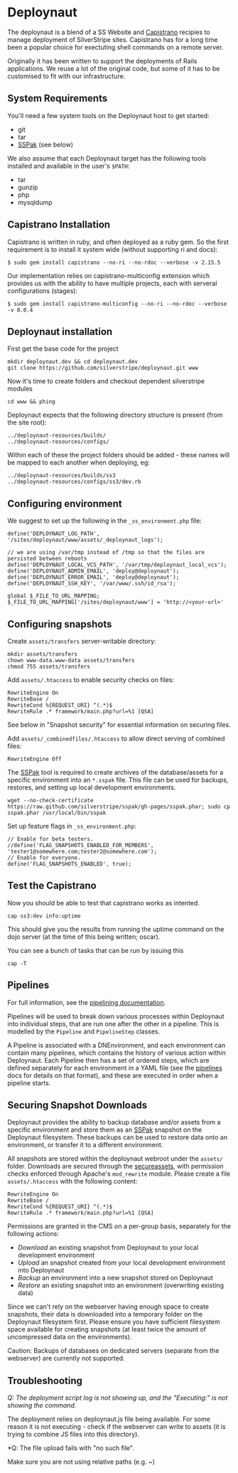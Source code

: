 # Deploynaut

The deploynaut is a blend of a SS Website and [Capistrano](https://github.com/capistrano/capistrano/) recipies to manage deployment of SilverStripe sites. Capistrano has for a long time been a popular choice for exectuting shell commands on a remote server.

Originally it has been written to support the deployments of Rails applications. We reuse a lot of the original code, but some of it has to be customised to fit with our infrastructure.

## System Requirements

You'll need a few system tools on the Deploynaut host to get started:

 * git
 * tar
 * [SSPak](http://sminnee.github.io/sspak/) (see below)

We also assume that each Deploynaut target has the following tools installed
and available in the user's `$PATH`:

 * tar
 * gunzip
 * php
 * mysqldump

## Capistrano Installation

Capistrano is written in ruby, and often deployed as a ruby gem. So the first requirement is to install it system wide (without supporting ri and docs):

	$ sudo gem install capistrano --no-ri --no-rdoc --verbose -v 2.15.5

Our implementation relies on capistrano-multiconfig extension which provides us with the ability to have multiple projects, each with serveral configurations (stages):

	$ sudo gem install capistrano-multiconfig --no-ri --no-rdoc --verbose -v 0.0.4

## Deploynaut installation

First get the base code for the project

	mkdir deploynaut.dev && cd deploynaut.dev
	git clone https://github.com/silverstripe/deploynaut.git www

Now it's time to create folders and checkout dependent silverstripe modules

	cd www && phing

Deploynaut expects that the following directory structure is present (from the site root):

	../deploynaut-resources/builds/
	../deploynaut-resources/configs/

Within each of these the project folders should be added - these names will be mapped to each another when deploying, eg:

	../deploynaut-resources/builds/ss3
	../deploynaut-resources/configs/ss3/dev.rb

## Configuring environment

We suggest to set up the following in the `_ss_environment.php` file:

	define('DEPLOYNAUT_LOG_PATH', '/sites/deploynaut/www/assets/_deploynaut_logs');

	// we are using /var/tmp instead of /tmp so that the files are persisted between reboots
	define('DEPLOYNAUT_LOCAL_VCS_PATH', '/var/tmp/deploynaut_local_vcs');
	define('DEPLOYNAUT_ADMIN_EMAIL', 'deploy@deploynaut');
	define('DEPLOYNAUT_ERROR_EMAIL', 'deploy@deploynaut');
	define('DEPLOYNAUT_SSH_KEY', '/var/www/.ssh/id_rsa');

	global $_FILE_TO_URL_MAPPING;
	$_FILE_TO_URL_MAPPING['/sites/deploynaut/www'] = 'http://<your-url>'

## Configuring snapshots

Create `assets/transfers` server-writable directory:

	mkdir assets/transfers
	chown www-data.www-data assets/transfers
	chmod 755 assets/transfers

Add `assets/.htaccess` to enable security checks on files:

	RewriteEngine On
	RewriteBase /
	RewriteCond %{REQUEST_URI} ^(.*)$
	RewriteRule .* framework/main.php?url=%1 [QSA]

See below in "Snapshot security" for essential information on securing files.

Add `assets/_combinedfiles/.htaccess` to allow direct serving of combined files:

	RewriteEngine Off

The [SSPak](https://github.com/sminnee/sspak) tool is required to create
archives of the database/assets for a specific environment into an `*.sspak` file.
This file can be used for backups, restores, and setting up local development environments.

	wget --no-check-certificate https://raw.github.com/silverstripe/sspak/gh-pages/sspak.phar; sudo cp sspak.phar /usr/local/bin/sspak

Set up feature flags in `_ss_environment.php`:

	// Enable for beta testers.
	//define('FLAG_SNAPSHOTS_ENABLED_FOR_MEMBERS', 'tester1@somewhere.com;tester2@somewhere.com');
	// Enable for everyone.
	define('FLAG_SNAPSHOTS_ENABLED', true);

## Test the Capistrano

Now you should be able to test that capistrano works as intented.

	cap ss3:dev info:uptime

This should give you the results from running the uptime command on the dojo server (at the time of this being written; oscar).

You can see a bunch of tasks that can be run by issuing this 

	cap -T

## Pipelines
For full information, see the [pipelining documentation](pipelines.md).

Pipelines will be used to break down various processes within Deploynaut into individual steps, that are run one after
the other in a pipeline. This is modelled by the `Pipeline` and `PipelineStep` classes.

A Pipeline is associated with a DNEnvironment, and each environment can contain many pipelines, which contains the
history of various action within Deploynaut. Each Pipeline then has a set of ordered steps, which are defined
separately for each environment in a YAML file (see the [pipelines](pipelines.md) docs for details on that format),
and these are executed in order when a pipeline starts.

## Securing Snapshot Downloads

Deploynaut provides the ability to backup database and/or assets from a specific environment
and store them as an [SSPak](http://sminnee.github.io/sspak/) snapshot on the Deploynaut filesystem.
These backups can be used to restore data onto an environment, or transfer it to a different environment.

All snapshots are stored within the deploynaut webroot under the `assets/` folder.
Downloads are secured through the [secureassets](https://github.com/silverstripe-labs/silverstripe-secureassets),
with permission checks enforced through Apache's `mod_rewrite` module.
Please create a file `assets/.htaccess` with the following content:

	RewriteEngine On
	RewriteBase /
	RewriteCond %{REQUEST_URI} ^(.*)$
	RewriteRule .* framework/main.php?url=%1 [QSA]

Permissions are granted in the CMS on a per-group basis, separately for the following actions:

 * *Download* an existing snapshot from Deploynaut to your local development environment
 * *Upload* an snapshot created from your local development environment into Deploynaut
 * *Backup* an environment into a new snapshot stored on Deploynaut
 * *Restore* an existing snapshot into an environment (overwriting existing data)

Since we can't rely on the webserver having enough space to create snapshots,
their data is downloaded into a temporary folder on the Deploynaut filesystem first.
Please ensure you have sufficient filesystem space available for creating snapshots
(at least twice the amount of uncompressed data on the environments).

Caution: Backups of databases on dedicated servers (separate from the webserver) are currently not supported.

## Troubleshooting

*Q: The deployment script log is not showing up, and the "Executing:" is not showing the command.*

The deployment relies on deploynaut.js file being available. For some reason it is not executing - check if the webserver can write to assets (it is trying to combine JS files into this directory).

*Q: The file upload fails with "no such file".

Make sure you are not using relative paths (e.g. ~)
